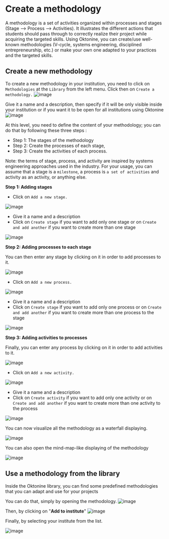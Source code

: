 # Create a methodology
A methodology is a set of activities organized within processes and stages (Stage --> Process --> Activities).
It illustrates the different actions that students should pass through to correctly realize their project while acquiring the targeted skills.
Using Oktonine, you can create/use well-known methodologies (V-cycle, systems engineering, disciplined entrepreneurship, etc.) or make your own one adapted to your practices and the targeted skills.


## Create a new methodology

To create a new methodology in your institution, you need to click on `Methodologies` at the `Library` from the left menu. Click then on `Create a methodology.`
![image](../img/manager/createmethodo/createmethodo1.png)

Give it a name and a description, then specify if it will be only visible inside your institution or if you want it to be open for all institutions using Oktonine
![image](../img/manager/createmethodo/createmethodo2.png)

At this level, you need to define the content of your methodology; you can do that by following these three steps :
- Step 1: The stages of the methodology 
- Step 2: Create the processes of each stage,
- Step 3: Create the activities of each process.

Note: the terms of stage, process, and activity are inspired by systems engineering approaches used in the industry. For your usage, you can assume that a stage is a `milestone`, a process is `a set of activities` and activity as an activity, or anything else.


**Step 1: Adding stages**

- Click on `Add a new stage.`

![image](../img/manager/createmethodo/createmethodo3.png)

- Give it a name and a description
- Click on `Create stage` if you want to add only one stage or on `Create and add another` if you want to create more than one stage

![image](../img/manager/createmethodo/createmethodo4.png)

**Step 2: Adding processes to each stage**

You can then enter any stage by clicking on it in order to add processes to it.

![image](../img/manager/createmethodo/createmethodo5.png)

- Click on `Add a new process.`

![image](../img/manager/createmethodo/createmethodo6.png)

- Give it a name and a description
- Click on `Create stage` if you want to add only one process or on `Create and add another` if you want to create more than one process to the stage

![image](../img/manager/createmethodo/createmethodo7.png)

**Step 3: Adding activities to processes**

Finally, you can enter any process by clicking on it in order to add activities to it.

![image](../img/manager/createmethodo/createmethodo8.png)

- Click on `Add a new activity.`

![image](../img/manager/createmethodo/createmethodo9.png)

- Give it a name and a description
- Click on `Create activity` if you want to add only one activity or on `Create and add another` if you want to create more than one activity to the process

![image](../img/manager/createmethodo/createmethodo10.png)

You can now visualize all the methodology as a waterfall displaying.

![image](../img/manager/createmethodo/createmethodo11.png)

You can also open the mind-map-like displaying of the methodology

![image](../img/manager/createmethodo/createmethodo12.png)


## Use a methodology from the library
Inside the Oktonine library, you can find some predefined methodologies that you can adapt and use for your projects

You can do that, simply by opening the methodology.
![image](../img/manager/usemethodo/usemethodo1.png)

Then, by clicking on "**Add to institute**"
![image](../img/manager/usemethodo/usemethodo2.png)

Finally, by selecting your institute from the list.

![image](../img/manager/usemethodo/usemethodo3.png)

[//]: # (## Duplicate and modify a methodology)
